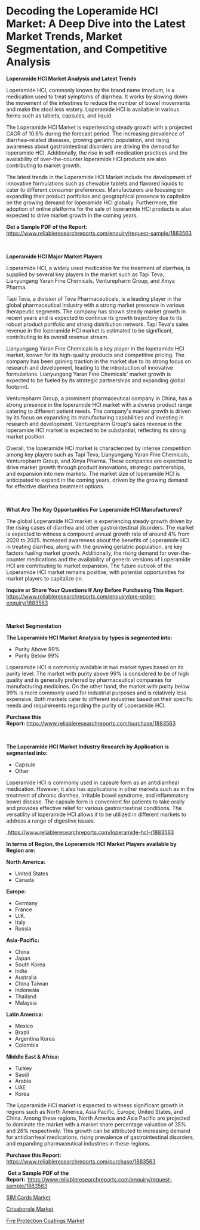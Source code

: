 <p><h1>Decoding the Loperamide HCl Market: A Deep Dive into the Latest Market Trends, Market Segmentation, and Competitive Analysis</h1></p><p><strong>Loperamide HCl Market Analysis and Latest Trends</strong></p>
<p><p>Loperamide HCl, commonly known by the brand name Imodium, is a medication used to treat symptoms of diarrhea. It works by slowing down the movement of the intestines to reduce the number of bowel movements and make the stool less watery. Loperamide HCl is available in various forms such as tablets, capsules, and liquid.</p><p>The Loperamide HCl Market is experiencing steady growth with a projected CAGR of 10.6% during the forecast period. The increasing prevalence of diarrhea-related diseases, growing geriatric population, and rising awareness about gastrointestinal disorders are driving the demand for loperamide HCl. Additionally, the rise in self-medication practices and the availability of over-the-counter loperamide HCl products are also contributing to market growth.</p><p>The latest trends in the Loperamide HCl Market include the development of innovative formulations such as chewable tablets and flavored liquids to cater to different consumer preferences. Manufacturers are focusing on expanding their product portfolios and geographical presence to capitalize on the growing demand for loperamide HCl globally. Furthermore, the adoption of online platforms for the sale of loperamide HCl products is also expected to drive market growth in the coming years.</p></p>
<p><strong>Get a Sample PDF of the Report:&nbsp;</strong> <a href="https://www.reliableresearchreports.com/enquiry/request-sample/1883563">https://www.reliableresearchreports.com/enquiry/request-sample/1883563</a></p>
<p>&nbsp;</p>
<p><strong>Loperamide HCl Major Market Players</strong></p>
<p><p>Loperamide HCl, a widely used medication for the treatment of diarrhea, is supplied by several key players in the market such as Tapi Teva, Lianyungang Yaran Fine Chemicals, Venturepharm Group, and Xinya Pharma. </p><p>Tapi Teva, a division of Teva Pharmaceuticals, is a leading player in the global pharmaceutical industry with a strong market presence in various therapeutic segments. The company has shown steady market growth in recent years and is expected to continue its growth trajectory due to its robust product portfolio and strong distribution network. Tapi Teva's sales revenue in the loperamide HCl market is estimated to be significant, contributing to its overall revenue stream.</p><p>Lianyungang Yaran Fine Chemicals is a key player in the loperamide HCl market, known for its high-quality products and competitive pricing. The company has been gaining traction in the market due to its strong focus on research and development, leading to the introduction of innovative formulations. Lianyungang Yaran Fine Chemicals' market growth is expected to be fueled by its strategic partnerships and expanding global footprint.</p><p>Venturepharm Group, a prominent pharmaceutical company in China, has a strong presence in the loperamide HCl market with a diverse product range catering to different patient needs. The company's market growth is driven by its focus on expanding its manufacturing capabilities and investing in research and development. Venturepharm Group's sales revenue in the loperamide HCl market is expected to be substantial, reflecting its strong market position.</p><p>Overall, the loperamide HCl market is characterized by intense competition among key players such as Tapi Teva, Lianyungang Yaran Fine Chemicals, Venturepharm Group, and Xinya Pharma. These companies are expected to drive market growth through product innovations, strategic partnerships, and expansion into new markets. The market size of loperamide HCl is anticipated to expand in the coming years, driven by the growing demand for effective diarrhea treatment options.</p></p>
<p>&nbsp;</p>
<p><strong>What Are The Key Opportunities For Loperamide HCl Manufacturers?</strong></p>
<p><p>The global Loperamide HCl market is experiencing steady growth driven by the rising cases of diarrhea and other gastrointestinal disorders. The market is expected to witness a compound annual growth rate of around 4% from 2020 to 2025. Increased awareness about the benefits of Loperamide HCl in treating diarrhea, along with the growing geriatric population, are key factors fueling market growth. Additionally, the rising demand for over-the-counter medications and the availability of generic versions of Loperamide HCl are contributing to market expansion. The future outlook of the Loperamide HCl market remains positive, with potential opportunities for market players to capitalize on.</p></p>
<p><strong>Inquire or Share Your Questions If Any Before Purchasing This Report:</strong> <a href="https://www.reliableresearchreports.com/enquiry/pre-order-enquiry/1883563">https://www.reliableresearchreports.com/enquiry/pre-order-enquiry/1883563</a></p>
<p>&nbsp;</p>
<p><strong>Market Segmentation</strong></p>
<p><strong>The Loperamide HCl Market Analysis by types is segmented into:</strong></p>
<p><ul><li>Purity Above 99%</li><li>Purity Below 99%</li></ul></p>
<p><p>Loperamide HCl is commonly available in two market types based on its purity level. The market with purity above 99% is considered to be of high quality and is generally preferred by pharmaceutical companies for manufacturing medicines. On the other hand, the market with purity below 99% is more commonly used for industrial purposes and is relatively less expensive. Both markets cater to different industries based on their specific needs and requirements regarding the purity of Loperamide HCl.</p></p>
<p><strong>Purchase this Report:&nbsp;</strong><a href="https://www.reliableresearchreports.com/purchase/1883563">https://www.reliableresearchreports.com/purchase/1883563</a></p>
<p>&nbsp;</p>
<p><strong>The Loperamide HCl Market Industry Research by Application is segmented into:</strong></p>
<p><ul><li>Capsule</li><li>Other</li></ul></p>
<p><p>Loperamide HCl is commonly used in capsule form as an antidiarrheal medication. However, it also has applications in other markets such as in the treatment of chronic diarrhea, irritable bowel syndrome, and inflammatory bowel disease. The capsule form is convenient for patients to take orally and provides effective relief for various gastrointestinal conditions. The versatility of loperamide HCl allows it to be utilized in different markets to address a range of digestive issues.</p></p>
<p><a href="https://www.reliableresearchreports.com/loperamide-hcl-r1883563">&nbsp;https://www.reliableresearchreports.com/loperamide-hcl-r1883563</a></p>
<p><strong>In terms of Region, the Loperamide HCl Market Players available by Region are:</strong></p>
<p>
    <p> <strong> North America: </strong>
        <ul>
            <li>United States</li>
            <li>Canada</li>
        </ul>
        </p> 
    <p> <strong> Europe: </strong>
        <ul>
            <li>Germany</li>
            <li>France</li>
            <li>U.K.</li>
            <li>Italy</li>
            <li>Russia</li>
        </ul>
        </p> 
    <p> <strong> Asia-Pacific: </strong>
        <ul>
            <li>China</li>
            <li>Japan</li>
            <li>South Korea</li>
            <li>India</li>
            <li>Australia</li>
            <li>China Taiwan</li>
            <li>Indonesia</li>
            <li>Thailand</li>
            <li>Malaysia</li>
        </ul>
        </p> 
    <p> <strong> Latin America: </strong>
        <ul>
            <li>Mexico</li>
            <li>Brazil</li>
            <li>Argentina Korea</li>
            <li>Colombia</li>
        </ul>
        </p> 
    <p> <strong> Middle East & Africa: </strong>
        <ul>
            <li>Turkey</li>
            <li>Saudi</li>
            <li>Arabia</li>
            <li>UAE</li>
            <li>Korea</li>
        </ul>
    </p>
    </p>
<p><p>The Loperamide HCl market is expected to witness significant growth in regions such as North America, Asia Pacific, Europe, United States, and China. Among these regions, North America and Asia Pacific are projected to dominate the market with a market share percentage valuation of 35% and 28% respectively. This growth can be attributed to increasing demand for antidiarrheal medications, rising prevalence of gastrointestinal disorders, and expanding pharmaceutical industries in these regions.</p></p>
<p><strong>Purchase this Report: </strong><a href="https://www.reliableresearchreports.com/purchase/1883563">https://www.reliableresearchreports.com/purchase/1883563</a></p>
<p>&nbsp;<strong>Get a Sample PDF of the Report:&nbsp;&nbsp;</strong><a href="https://www.reliableresearchreports.com/enquiry/request-sample/1883563">https://www.reliableresearchreports.com/enquiry/request-sample/1883563</a></p>
<p><strong></strong></p>
<p><p><a href="https://www.linkedin.com/pulse/sim-cards-market-outlook-industry-overview-forecast-2024-ql21f">SIM Cards Market</a></p><p><a href="https://github.com/LitzyGulgowski2023/Market-Research-Report-List-1/blob/main/crisaborole-market.md">Crisaborole Market</a></p><p><a href="https://www.linkedin.com/pulse/fire-protection-coatings-market-size-growing-forecasted-period-3wlpf">Fire Protection Coatings Market</a></p></p>